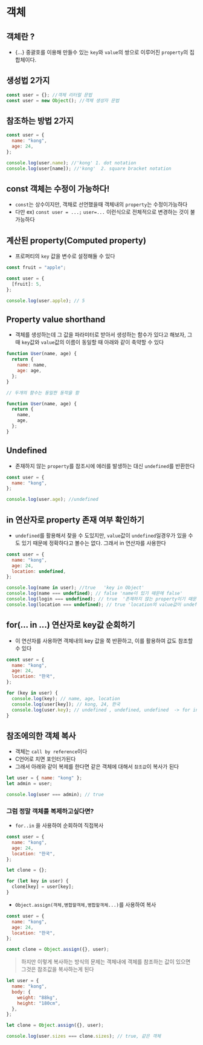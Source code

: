 # 객체

## 객체란 ?

- {...} 중괄호를 이용해 만들수 있는 `key`와 `value`의 쌍으로 이루어진 `property`의 집합체이다.

## 생성법 2가지

```js
const user = {}; //객체 리터럴 문법
const user = new Object(); //객체 생성자 문법
```

## 참조하는 방법 2가지

```js
const user = {
  name: "kong",
  age: 24,
};

console.log(user.name); //'kong' 1. dot notation
console.log(user[name]); //'kong'  2. square bracket notation
```

## const 객체는 수정이 가능하다!

- `const`는 상수이지만, 객채로 선언했을때 객체내의 `property`는 수정이가능하다
- 다만 ex) `const user = ...;` `user=...` 이런식으로 전체적으로 변경하는 것이 불가능하다

## 계산된 property(Computed property)

- 프로퍼티의 `key` 값을 변수로 설정해둘 수 있다

```js
const fruit = "apple";

const user = {
  [fruit]: 5,
};

console.log(user.apple); // 5
```

## Property value shorthand

- 객체를 생성하는데 그 값을 파라미터로 받아서 생성하는 함수가 있다고 해보자, 그때 `key`값와 `value`값의 이름이 동일할 때 아래와 같이 축약할 수 있다

```js
function User(name, age) {
  return {
    name: name,
    age: age,
  };
}

// 두개의 함수는 동일한 동작을 함

function User(name, age) {
  return {
    name,
    age,
  };
}
```

## Undefined

- 존재하지 않는 `property`를 참조시에 에러를 발생하는 대신 `undefined`를 반환한다

```js
const user = {
  name: "kong",
};

console.log(user.age); //undefined
```

## in 연산자로 property 존재 여부 확인하기

- `undefined`를 활용해서 찾을 수 도있지만, `value`값이 `undefined`일경우가 있을 수도 있기 때문에 정확하다고 볼수는 없다. 그래서 in 연산자를 사용한다

```js
const user = {
  name: "kong",
  age: 24,
  location: undefined,
};

console.log(name in user); //true   'key in Object'
console.log(name === undefined); // false 'name이 있기 때문에 false'
console.log(login === undefined); // true  '존재하지 않는 property이기 때문에'
console.log(location === undefined); // true 'location의 value값이 undefined이기 때문에 true' : 이경우가 모호한경우임
```

## for(... in ...) 연산자로 key값 순회하기

- 이 연산자를 사용하면 객체내의 key 값을 쭉 반환하고, 이를 활용하여 값도 참조할 수 있다

```js
const user = {
  name: "kong",
  age: 24,
  location: "한국",
};

for (key in user) {
  console.log(key); // name, age, location
  console.log(user[key]); // kong, 24, 한국
  console.log(user.key); // undefined , undefined, undefined  -> for in 문은 string으로 반환하기 때문에 [] 방식을 사용해야함
}
```

## 참조에의한 객체 복사

- 객체는 `call by reference`이다
- C언어로 치면 포인터가된다
- 그래서 아래와 같이 복제를 한다면 같은 객체에 대해서 `참조값`이 복사가 된다

```js
let user = { name: "kong" };
let admin = user;

console.log(user === admin); // true
```

### 그럼 정말 객체를 복제하고싶다면?

- `for..in` 을 사용하여 순회하여 직접복사

```js
const user = {
  name: "kong",
  age: 24,
  location: "한국",
};

let clone = {};

for (let key in user) {
  clone[key] = user[key];
}
```

- `Object.assign(객체,병합할객체,병합할객체...)`를 사용하여 복사

```js
const user = {
  name: "kong",
  age: 24,
  location: "한국",
};

const clone = Object.assign({}, user);
```

> 하지만 이렇게 복사하는 방식의 문제는 객체내에 객체를 참조하는 값이 있으면 그것은 참조값을 복사하는게 된다

```js
let user = {
  name: "kong",
  body: {
    weight: "88kg",
    height: "180cm",
  },
};

let clone = Object.assign({}, user);

console.log(user.sizes === clone.sizes); // true, 같은 객체
```
